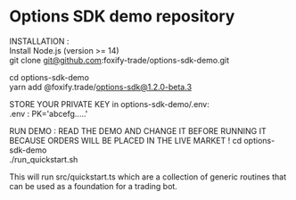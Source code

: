 # Options SDK demo repository

INSTALLATION :  
Install Node.js (version >= 14)  
git clone git@github.com:foxify-trade/options-sdk-demo.git  


cd options-sdk-demo  
yarn add @foxify.trade/options-sdk@1.2.0-beta.3  

STORE YOUR PRIVATE KEY in options-sdk-demo/.env:  
.env : PK='abcefg.....'  

RUN DEMO : READ THE DEMO AND CHANGE IT BEFORE RUNNING IT BECAUSE ORDERS WILL BE PLACED IN THE LIVE MARKET !
cd options-sdk-demo  
./run_quickstart.sh

This will run src/quickstart.ts which are a collection of generic routines that can be used as a foundation for a trading bot.
